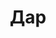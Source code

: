--- 
title: "Дар" 
 
town: "Симферополь" 
tel: ["38 (095) 373-95-09"] 
address: "Россия, Республика Крым, г. Симферополь, ул. Киевская, д. 77/4, оф. 313" 
mail: "dar-crimea2014@yandex.ru" 
--- 
